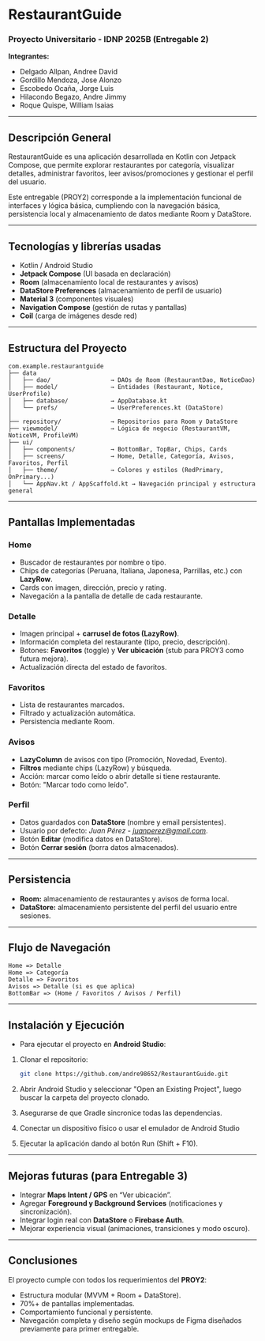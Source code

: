 # RestaurantGuide 

### Proyecto Universitario - IDNP 2025B (Entregable 2)

**Integrantes:**  
- Delgado Allpan, Andree David  
- Gordillo Mendoza, Jose Alonzo  
- Escobedo Ocaña, Jorge Luis  
- Hilacondo Begazo, Andre Jimmy  
- Roque Quispe, William Isaias  

---

## Descripción General
RestaurantGuide es una aplicación desarrollada en Kotlin con Jetpack Compose, que permite explorar restaurantes por categoría, visualizar detalles, administrar favoritos, leer avisos/promociones y gestionar el perfil del usuario.

Este entregable (PROY2) corresponde a la implementación funcional de interfaces y lógica básica, cumpliendo con la navegación básica, persistencia local y almacenamiento de datos mediante Room y DataStore.

---

## Tecnologías y librerías usadas
- Kotlin / Android Studio 
- **Jetpack Compose** (UI basada en declaración)
- **Room** (almacenamiento local de restaurantes y avisos)
- **DataStore Preferences** (almacenamiento de perfil de usuario)
- **Material 3** (componentes visuales)
- **Navigation Compose** (gestión de rutas y pantallas)
- **Coil** (carga de imágenes desde red)

---

## Estructura del Proyecto
```
com.example.restaurantguide
├── data
│   ├── dao/                 → DAOs de Room (RestaurantDao, NoticeDao)
│   ├── model/               → Entidades (Restaurant, Notice, UserProfile)
│   ├── database/            → AppDatabase.kt
│   └── prefs/               → UserPreferences.kt (DataStore)
│
├── repository/              → Repositorios para Room y DataStore
├── viewmodel/               → Lógica de negocio (RestaurantVM, NoticeVM, ProfileVM)
├── ui/
│   ├── components/          → BottomBar, TopBar, Chips, Cards
│   ├── screens/             → Home, Detalle, Categoría, Avisos, Favoritos, Perfil
│   ├── theme/               → Colores y estilos (RedPrimary, OnPrimary...)
│   └── AppNav.kt / AppScaffold.kt → Navegación principal y estructura general
```

---

## Pantallas Implementadas

### Home
- Buscador de restaurantes por nombre o tipo.
- Chips de categorías (Peruana, Italiana, Japonesa, Parrillas, etc.) con **LazyRow**.
- Cards con imagen, dirección, precio y rating.
- Navegación a la pantalla de detalle de cada restaurante.

### Detalle
- Imagen principal + **carrusel de fotos (LazyRow)**.
- Información completa del restaurante (tipo, precio, descripción).
- Botones: **Favoritos** (toggle) y **Ver ubicación** (stub para PROY3 como futura mejora).
- Actualización directa del estado de favoritos.

### Favoritos
- Lista de restaurantes marcados.
- Filtrado y actualización automática.
- Persistencia mediante Room.

### Avisos
- **LazyColumn** de avisos con tipo (Promoción, Novedad, Evento).
- **Filtros** mediante chips (LazyRow) y búsqueda.
- Acción: marcar como leído o abrir detalle si tiene restaurante.
- Botón: "Marcar todo como leído".

### Perfil
- Datos guardados con **DataStore** (nombre y email persistentes).
- Usuario por defecto: *Juan Pérez - juanperez@gmail.com*.
- Botón **Editar** (modifica datos en DataStore).
- Botón **Cerrar sesión** (borra datos almacenados).

---

## Persistencia
- **Room:** almacenamiento de restaurantes y avisos de forma local.
- **DataStore:** almacenamiento persistente del perfil del usuario entre sesiones.

---

## Flujo de Navegación
```
Home => Detalle
Home => Categoría
Detalle => Favoritos
Avisos => Detalle (si es que aplica)
BottomBar => (Home / Favoritos / Avisos / Perfil)
```

---

## Instalación y Ejecución
- Para ejecutar el proyecto en **Android Studio**:

1. Clonar el repositorio:

   ```bash
   git clone https://github.com/andre98652/RestaurantGuide.git
2. Abrir Android Studio y seleccionar "Open an Existing Project", luego buscar la carpeta del proyecto clonado.
3.  Asegurarse de que Gradle sincronice todas las dependencias.
4. Conectar un dispositivo físico o usar el emulador de Android Studio
5. Ejecutar la aplicación dando al botón Run (Shift + F10).

---

## Mejoras futuras (para Entregable 3)
- Integrar **Maps Intent / GPS** en “Ver ubicación”.
- Agregar **Foreground y Background Services** (notificaciones y sincronización).
- Integrar login real con **DataStore** o **Firebase Auth**.
- Mejorar experiencia visual (animaciones, transiciones y modo oscuro).

---

## Conclusiones
El proyecto cumple con todos los requerimientos del **PROY2**:
- Estructura modular (MVVM + Room + DataStore).
- 70%+ de pantallas implementadas.
- Comportamiento funcional y persistente.
- Navegación completa y diseño según mockups de Figma diseñados previamente para primer entregable.


